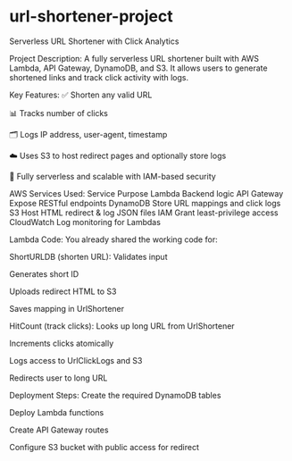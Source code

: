 # url-shortener-project
Serverless URL Shortener with Click Analytics

Project Description:
A fully serverless URL shortener built with AWS Lambda, API Gateway, DynamoDB, and S3. It allows users to generate shortened links and track click activity with logs.

Key Features:
✅ Shorten any valid URL

📊 Tracks number of clicks

🗂 Logs IP address, user-agent, timestamp

☁️ Uses S3 to host redirect pages and optionally store logs

🔐 Fully serverless and scalable with IAM-based security

AWS Services Used:
Service	Purpose
Lambda	Backend logic
API Gateway	Expose RESTful endpoints
DynamoDB	Store URL mappings and click logs
S3	Host HTML redirect & log JSON files
IAM	Grant least-privilege access
CloudWatch	Log monitoring for Lambdas

Lambda Code:
You already shared the working code for:

ShortURLDB (shorten URL):
Validates input

Generates short ID

Uploads redirect HTML to S3

Saves mapping in UrlShortener

HitCount (track clicks):
Looks up long URL from UrlShortener

Increments clicks atomically

Logs access to UrlClickLogs and S3

Redirects user to long URL

Deployment Steps:
Create the required DynamoDB tables

Deploy Lambda functions

Create API Gateway routes

Configure S3 bucket with public access for redirect
